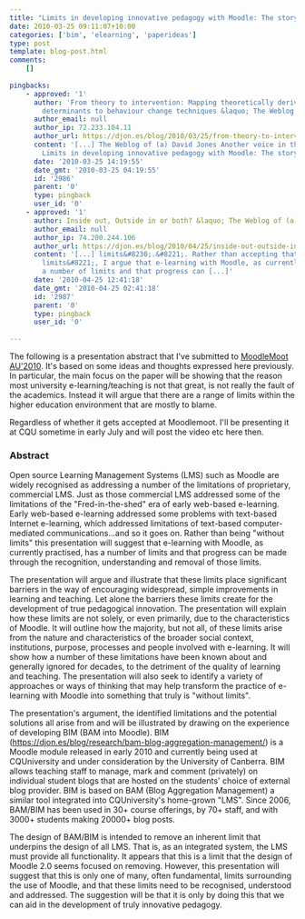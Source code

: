 ```yaml
---
title: "Limits in developing innovative pedagogy with Moodle: The story of BIM"
date: 2010-03-25 09:11:07+10:00
categories: ['bim', 'elearning', 'paperideas']
type: post
template: blog-post.html
comments:
    []
    
pingbacks:
    - approved: '1'
      author: 'From theory to intervention: Mapping theoretically derived behavioural
        determinants to behaviour change techniques &laquo; The Weblog of (a) David Jones'
      author_email: null
      author_ip: 72.233.104.11
      author_url: https://djon.es/blog/2010/03/25/from-theory-to-intervention-mapping-theoretically-derived-behavioural-determinants-to-behaviour-change-techniques/
      content: '[...] The Weblog of (a) David Jones Another voice in the blogosphere    &laquo;
        Limits in developing innovative pedagogy with Moodle: The story of&nbsp;BIM [...]'
      date: '2010-03-25 14:19:55'
      date_gmt: '2010-03-25 04:19:55'
      id: '2986'
      parent: '0'
      type: pingback
      user_id: '0'
    - approved: '1'
      author: Inside out, Outside in or both? &laquo; The Weblog of (a) David Jones
      author_email: null
      author_ip: 74.200.244.106
      author_url: https://djon.es/blog/2010/04/25/inside-out-outside-in-or-both/
      content: '[...] limits&#8230;.&#8221;. Rather than accepting that Moodle is &#8220;without
        limits&#8221;, I argue that e-learning with Moodle, as currently practised, has
        a number of limits and that progress can [...]'
      date: '2010-04-25 12:41:18'
      date_gmt: '2010-04-25 02:41:18'
      id: '2987'
      parent: '0'
      type: pingback
      user_id: '0'
    
---
```

The following is a presentation abstract that I've submitted to [MoodleMoot AU'2010](http://moodlemoot.org.au/). It's based on some ideas and thoughts expressed here previously. In particular, the main focus on the paper will be showing that the reason most university e-learning/teaching is not that great, is not really the fault of the academics. Instead it will argue that there are a range of limits within the higher education environment that are mostly to blame.

Regardless of whether it gets accepted at Moodlemoot. I'll be presenting it at CQU sometime in early July and will post the video etc here then.

### Abstract

Open source Learning Management Systems (LMS) such as Moodle are widely recognised as addressing a number of the limitations of proprietary, commercial LMS. Just as those commercial LMS addressed some of the limitations of the "Fred-in-the-shed" era of early web-based e-learning. Early web-based e-learning addressed some problems with text-based Internet e-learning, which addressed limitations of text-based computer-mediated communications…and so it goes on. Rather than being "without limits" this presentation will suggest that e-learning with Moodle, as currently practised, has a number of limits and that progress can be made through the recognition, understanding and removal of those limits.

The presentation will argue and illustrate that these limits place significant barriers in the way of encouraging widespread, simple improvements in learning and teaching. Let alone the barriers these limits create for the development of true pedagogical innovation. The presentation will explain how these limits are not solely, or even primarily, due to the characteristics of Moodle. It will outline how the majority, but not all, of these limits arise from the nature and characteristics of the broader social context, institutions, purpose, processes and people involved with e-learning. It will show how a number of these limitations have been known about and generally ignored for decades, to the detriment of the quality of learning and teaching. The presentation will also seek to identify a variety of approaches or ways of thinking that may help transform the practice of e-learning with Moodle into something that truly is "without limits".

The presentation's argument, the identified limitations and the potential solutions all arise from and will be illustrated by drawing on the experience of developing BIM (BAM into Moodle). BIM (https://djon.es/blog/research/bam-blog-aggregation-management/) is a Moodle module released in early 2010 and currently being used at CQUniversity and under consideration by the University of Canberra. BIM allows teaching staff to manage, mark and comment (privately) on individual student blogs that are hosted on the students' choice of external blog provider. BIM is based on BAM (Blog Aggregation Management) a similar tool integrated into CQUniversity's home-grown "LMS". Since 2006, BAM/BIM has been used in 30+ course offerings, by 70+ staff, and with 3000+ students making 20000+ blog posts.

The design of BAM/BIM is intended to remove an inherent limit that underpins the design of all LMS. That is, as an integrated system, the LMS must provide all functionality. It appears that this is a limit that the design of Moodle 2.0 seems focused on removing. However, this presentation will suggest that this is only one of many, often fundamental, limits surrounding the use of Moodle, and that these limits need to be recognised, understood and addressed. The suggestion will be that it is only by doing this that we can aid in the development of truly innovative pedagogy.
